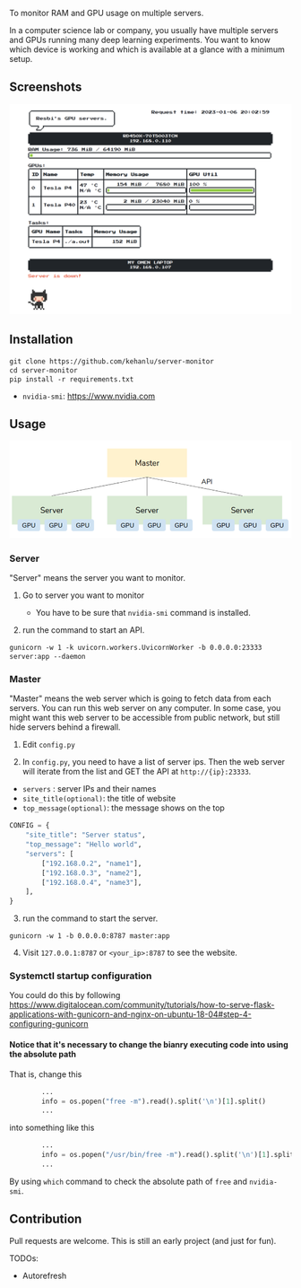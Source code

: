 To monitor RAM and GPU usage on multiple servers.

In a computer science lab or company, you usually have multiple servers and GPUs running many deep learning experiments. You want to know which device is working and which is available at a glance with a minimum setup.

## Screenshots

![](images/DeepinScreenshot_select-area_20230106200637.png)

## Installation

```shell
git clone https://github.com/kehanlu/server-monitor
cd server-monitor
pip install -r requirements.txt
```

- `nvidia-smi`: https://www.nvidia.com


## Usage

![](images/2021-02-04-04-53-08.png)

### Server

"Server" means the server you want to monitor.

1. Go to server you want to monitor
    - You have to be sure that `nvidia-smi` command is installed.

2. run the command to start an API.

```shell
gunicorn -w 1 -k uvicorn.workers.UvicornWorker -b 0.0.0.0:23333 server:app --daemon
```

### Master

"Master" means the web server which is going to fetch data from each servers. You can run this web server on any computer. In some case, you might want this web server to be accessible from public network, but still hide servers behind a firewall.

1. Edit `config.py`

2. In `config.py`, you need to have a list of server ips. Then the web server will iterate from the list and GET the API at `http://{ip}:23333`.

- `servers` : server IPs and their names
- `site_title(optional)`: the title of website
- `top_message(optional)`: the message shows on the top

```python
CONFIG = {
    "site_title": "Server status",
    "top_message": "Hello world",
    "servers": [
        ["192.168.0.2", "name1"],
        ["192.168.0.3", "name2"],
        ["192.168.0.4", "name3"],
    ],
}

```

3. run the command to start the server.

```shell
gunicorn -w 1 -b 0.0.0.0:8787 master:app
```

4. Visit `127.0.0.1:8787` or `<your_ip>:8787` to see the website.

### Systemctl startup configuration

You could do this by following https://www.digitalocean.com/community/tutorials/how-to-serve-flask-applications-with-gunicorn-and-nginx-on-ubuntu-18-04#step-4-configuring-gunicorn

#### Notice that it's necessary to change the bianry executing code into using the absolute path

That is, change this
```python
        ...
        info = os.popen("free -m").read().split('\n')[1].split()
        ...
```
into something like this
```python
        ...
        info = os.popen("/usr/bin/free -m").read().split('\n')[1].split()
        ...
```
By using `which` command to check the absolute path of `free` and `nvidia-smi`.

## Contribution

Pull requests are welcome. This is still an early project (and just for fun).

TODOs:

- Autorefresh
